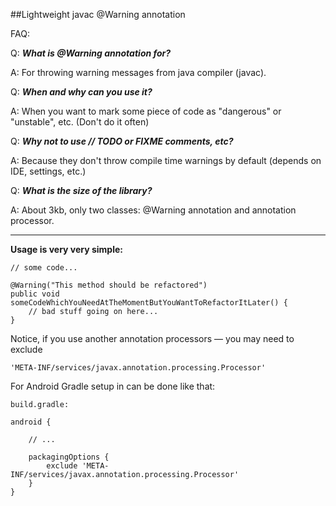##Lightweight javac @Warning annotation

FAQ:

Q: ***What is @Warning annotation for?***

A: For throwing warning messages from java compiler (javac).

Q: ***When and why can you use it?***

A: When you want to mark some piece of code as "dangerous" or "unstable", etc. (Don't do it often)

Q: ***Why not to use // TODO or FIXME comments, etc?*** 

A: Because they don't throw compile time warnings by default (depends on IDE, settings, etc.)

Q: ***What is the size of the library?*** 

A: About 3kb, only two classes: @Warning annotation and annotation processor.

------------------------------
**Usage is very very simple:**

    // some code...
    
    @Warning("This method should be refactored")
    public void someCodeWhichYouNeedAtTheMomentButYouWantToRefactorItLater() {
        // bad stuff going on here...
    }


Notice, if you use another annotation processors — you may need to exclude 
    
    'META-INF/services/javax.annotation.processing.Processor'
    
For Android Gradle setup in can be done like that:

    build.gradle:
    
    android {
        
        // ...
        
        packagingOptions {
            exclude 'META-INF/services/javax.annotation.processing.Processor'
        }
    }
